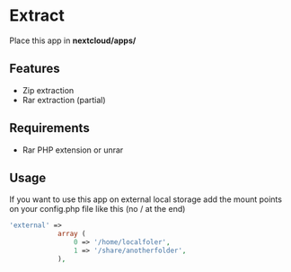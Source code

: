 # Extract
Place this app in **nextcloud/apps/**

## Features

* Zip extraction
* Rar extraction (partial)

## Requirements

* Rar PHP extension or unrar 

## Usage

If you want to use this app on external local storage add the mount points on your config.php file like this (no / at the end)
```php
'external' => 
            array (
                0 => '/home/localfoler',
                1 => '/share/anotherfolder',
            ),
```